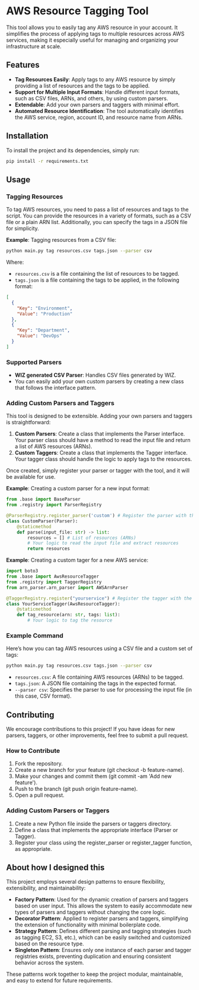 # AWS Resource Tagging Tool

This tool allows you to easily tag any AWS resource in your account. It simplifies the process of applying tags to multiple resources across AWS services, making it especially useful for managing and organizing your infrastructure at scale.

## Features

- **Tag Resources Easily**: Apply tags to any AWS resource by simply providing a list of resources and the tags to be applied.
- **Support for Multiple Input Formats**: Handle different input formats, such as CSV files, ARNs, and others, by using custom parsers.
- **Extendable**: Add your own parsers and taggers with minimal effort.
- **Automated Resource Identification**: The tool automatically identifies the AWS service, region, account ID, and resource name from ARNs.

## Installation

To install the project and its dependencies, simply run:

```bash
pip install -r requirements.txt
```

## Usage

### Tagging Resources

To tag AWS resources, you need to pass a list of resources and tags to the script. You can provide the resources in a variety of formats, such as a CSV file or a plain ARN list. Additionally, you can specify the tags in a JSON file for simplicity.

**Example**: Tagging resources from a CSV file:

```bash
python main.py tag resources.csv tags.json --parser csv
```

Where:

- `resources.csv` is a file containing the list of resources to be tagged.
- `tags.json` is a file containing the tags to be applied, in the following format:

```json
[
  {
    "Key": "Environment",
    "Value": "Production"
  },
  {
    "Key": "Department",
    "Value": "DevOps"
  }
]
```

### Supported Parsers

- **WIZ generated CSV Parser**: Handles CSV files generated by WIZ.
- You can easily add your own custom parsers by creating a new class that follows the interface pattern.

### Adding Custom Parsers and Taggers

This tool is designed to be extensible. Adding your own parsers and taggers is straightforward:

1. **Custom Parsers**: Create a class that implements the Parser interface. Your parser class should have a method to read the input file and return a list of AWS resources (ARNs).
2. **Custom Taggers**: Create a class that implements the Tagger interface. Your tagger class should handle the logic to apply tags to the resources.

Once created, simply register your parser or tagger with the tool, and it will be available for use.

**Example**: Creating a custom parser for a new input format:

```python
from .base import BaseParser
from .registry import ParserRegistry

@ParserRegistry.register_parser('custom') # Register the parser with the tool
class CustomParser(Parser):
    @staticmethod
    def parse(input_file: str) -> list:
        resources = [] # List of resources (ARNs)
        # Your logic to read the input file and extract resources
        return resources
```

**Example**: Creating a custom tager for a new AWS service:

```python
import boto3
from .base import AwsResourceTagger
from .registry import TaggerRegistry
from arn_parser.arn_parser import AWSArnParser

@TaggerRegistry.register("yourservice") # Register the tagger with the tool. This is the service name.
class YourServiceTagger(AwsResourceTagger):
    @staticmethod
    def tag_resource(arn: str, tags: list):
        # Your logic to tag the resource
```

### Example Command

Here’s how you can tag AWS resources using a CSV file and a custom set of tags:

```bash
python main.py tag resources.csv tags.json --parser csv
```

- `resources.csv`: A file containing AWS resources (ARNs) to be tagged.
- `tags.json`: A JSON file containing the tags in the expected format.
- `--parser csv`: Specifies the parser to use for processing the input file (in this case, CSV format).

## Contributing

We encourage contributions to this project! If you have ideas for new parsers, taggers, or other improvements, feel free to submit a pull request.

### How to Contribute

1. Fork the repository.
2. Create a new branch for your feature (git checkout -b feature-name).
3. Make your changes and commit them (git commit -am 'Add new feature').
4. Push to the branch (git push origin feature-name).
5. Open a pull request.

### Adding Custom Parsers or Taggers

1. Create a new Python file inside the parsers or taggers directory.
2. Define a class that implements the appropriate interface (Parser or Tagger).
3. Register your class using the register_parser or register_tagger function, as appropriate.

## About how I designed this

This project employs several design patterns to ensure flexibility, extensibility, and maintainability:

- **Factory Pattern**: Used for the dynamic creation of parsers and taggers based on user input. This allows the system to easily accommodate new types of parsers and taggers without changing the core logic.
- **Decorator Pattern**: Applied to register parsers and taggers, simplifying the extension of functionality with minimal boilerplate code.
- **Strategy Pattern**: Defines different parsing and tagging strategies (such as tagging EC2, S3, etc.), which can be easily switched and customized based on the resource type.
- **Singleton Pattern**: Ensures only one instance of each parser and tagger registries exists, preventing duplication and ensuring consistent behavior across the system.

These patterns work together to keep the project modular, maintainable, and easy to extend for future requirements.